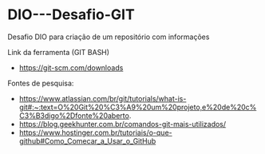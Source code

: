 # DIO---Desafio-GIT
Desafio DIO para criação de um repositório com informações

Link da ferramenta (GIT BASH) 
- https://git-scm.com/downloads

Fontes de pesquisa: 
- https://www.atlassian.com/br/git/tutorials/what-is-git#:~:text=O%20Git%20%C3%A9%20um%20projeto,e%20de%20c%C3%B3digo%2Dfonte%20aberto.
- https://blog.geekhunter.com.br/comandos-git-mais-utilizados/
- https://www.hostinger.com.br/tutoriais/o-que-github#Como_Comecar_a_Usar_o_GitHub
